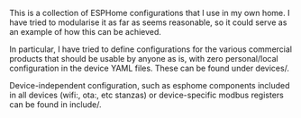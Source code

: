 This is a collection of ESPHome configurations that
I use in my own home. I have tried to modularise it
as far as seems reasonable, so it could serve as an
example of how this can be achieved.

In particular, I have tried to define configurations
for the various commercial products that should be
usable by anyone as is, with zero personal/local
configuration in the device YAML files. These can be
found under devices/.

Device-independent configuration, such as esphome
components included in all devices (wifi:, ota:, 
etc stanzas) or device-specific modbus registers
can be found in include/.


